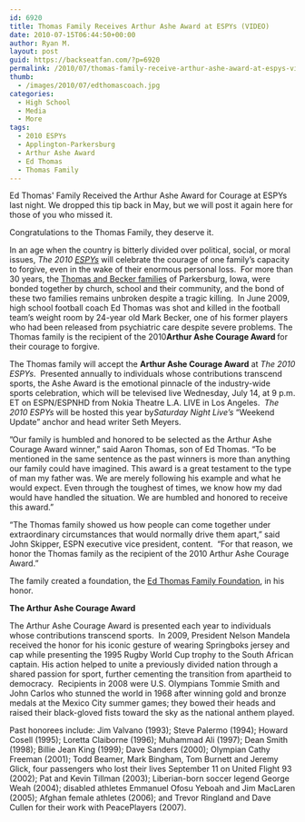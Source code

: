 ```yaml
---
id: 6920
title: Thomas Family Receives Arthur Ashe Award at ESPYs (VIDEO)
date: 2010-07-15T06:44:50+00:00
author: Ryan M.
layout: post
guid: https://backseatfan.com/?p=6920
permalink: /2010/07/thomas-family-receive-arthur-ashe-award-at-espys-video/
thumb:
  - /images/2010/07/edthomascoach.jpg
categories:
  - High School
  - Media
  - More
tags:
  - 2010 ESPYs
  - Applington-Parkersburg
  - Arthur Ashe Award
  - Ed Thomas
  - Thomas Family
---
```


<div class="entry">
  <p>
    Ed Thomas' Family Received the Arthur Ashe Award for Courage at ESPYs last night. We dropped this tip back in May, but we will post it again here for those of you who missed it.
  </p>

  <p>
    Congratulations to the Thomas Family, they deserve it.
  </p>

  <p>
  </p>

  <p>
    In an age when the country is bitterly divided over political, social, or moral issues, <em>The 2010 </em><em><a title="http://www.espys.tv/" href="http://www.espys.tv/" target="_blank">ESPYs</a></em><em> </em>will celebrate the courage of one family’s capacity to forgive, even in the wake of their enormous personal loss.  For more than 30 years, the <a title="http://espn.go.com/video/clip?id=5082690&categoryid=3060647" href="http://espn.go.com/video/clip?id=5082690&categoryid=3060647" target="_blank">Thomas and Becker families</a> of Parkersburg, Iowa, were bonded together by church, school and their community, and the bond of these two families remains unbroken despite a tragic killing.  In June 2009, high school football coach Ed Thomas was shot and killed in the football team’s weight room by 24-year old Mark Becker, one of his former players who had been released from psychiatric care despite severe problems. The Thomas family is the recipient of the 2010<strong>Arthur Ashe Courage Award </strong>for their courage to forgive.
  </p>

  <p>
    The Thomas family will accept the <strong>Arthur Ashe Courage Award</strong> at <em>The 2010 ESPYs</em>. <em> </em>Presented annually to individuals whose contributions transcend sports, the Ashe Award is the emotional pinnacle of the industry-wide sports celebration, which will be televised live Wednesday, July 14, at 9 p.m. ET on ESPN/ESPNHD from Nokia Theatre L.A. LIVE in Los Angeles.  <em>The 2010 ESPYs</em> will be hosted this year by<em>Saturday Night Live’s</em> “Weekend Update” anchor and head writer Seth Meyers.
  </p>

  <p>
    ”Our family is humbled and honored to be selected as the Arthur Ashe Courage Award winner,” said Aaron Thomas, son of Ed Thomas. “To be mentioned in the same sentence as the past winners is more than anything our family could have imagined. This award is a great testament to the type of man my father was. We are merely following his example and what he would expect. Even through the toughest of times, we know how my dad would have handled the situation. We are humbled and honored to receive this award.”
  </p>

  <p>
    “The Thomas family showed us how people can come together under extraordinary circumstances that would normally drive them apart,” said John Skipper, ESPN executive vice president, content.  “For that reason, we honor the Thomas family as the recipient of the 2010 Arthur Ashe Courage Award.”
  </p>

  <p>
    The family created a foundation, the <a title="http://www.edthomasfamilyfoundation.org/" href="http://www.edthomasfamilyfoundation.org/" target="_blank">Ed Thomas Family Foundation</a>, in his honor.
  </p>

  <p>
    <strong></strong>
  </p>

  <p>
    <strong>The Arthur Ashe Courage Award</strong>
  </p>

  <p>
    The Arthur Ashe Courage Award is presented each year to individuals whose contributions transcend sports.  In 2009, President Nelson Mandela received the honor for his iconic gesture of wearing Springboks jersey and cap while presenting the 1995 Rugby World Cup trophy to the South African captain. His action helped to unite a previously divided nation through a shared passion for sport, further cementing the transition from apartheid to democracy.  Recipients in 2008 were U.S. Olympians Tommie Smith and John Carlos who stunned the world in 1968 after winning gold and bronze medals at the Mexico City summer games; they bowed their heads and raised their black-gloved fists toward the sky as the national anthem played.
  </p>

  <p>
    Past honorees include: Jim Valvano (1993); Steve Palermo (1994); Howard Cosell (1995); Loretta Claiborne (1996); Muhammad Ali (1997); Dean Smith (1998); Billie Jean King (1999); Dave Sanders (2000); Olympian Cathy Freeman (2001); Todd Beamer, Mark Bingham, Tom Burnett and Jeremy Glick, four passengers who lost their lives September 11 on United Flight 93 (2002); Pat and Kevin Tillman (2003); Liberian-born soccer legend George Weah (2004); disabled athletes Emmanuel Ofosu Yeboah and Jim MacLaren (2005); Afghan female athletes (2006); and Trevor Ringland and Dave Cullen for their work with PeacePlayers (2007).
  </p>
</div>
